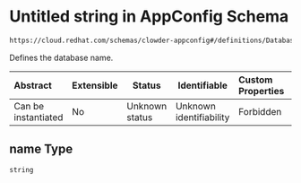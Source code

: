 # Untitled string in AppConfig Schema

```txt
https://cloud.redhat.com/schemas/clowder-appconfig#/definitions/DatabaseConfig/properties/name
```

Defines the database name.


| Abstract            | Extensible | Status         | Identifiable            | Custom Properties | Additional Properties | Access Restrictions | Defined In                                                    |
| :------------------ | ---------- | -------------- | ----------------------- | :---------------- | --------------------- | ------------------- | ------------------------------------------------------------- |
| Can be instantiated | No         | Unknown status | Unknown identifiability | Forbidden         | Allowed               | none                | [schema.json\*](../../out/schema.json "open original schema") |

## name Type

`string`
